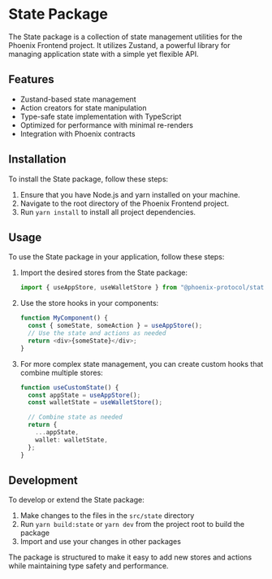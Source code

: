 # State Package

The State package is a collection of state management utilities for the Phoenix Frontend project. It utilizes Zustand, a powerful library for managing application state with a simple yet flexible API.

## Features

- Zustand-based state management
- Action creators for state manipulation
- Type-safe state implementation with TypeScript
- Optimized for performance with minimal re-renders
- Integration with Phoenix contracts

## Installation

To install the State package, follow these steps:

1. Ensure that you have Node.js and yarn installed on your machine.
2. Navigate to the root directory of the Phoenix Frontend project.
3. Run `yarn install` to install all project dependencies.

## Usage

To use the State package in your application, follow these steps:

1. Import the desired stores from the State package:

   ```typescript
   import { useAppStore, useWalletStore } from "@phoenix-protocol/state";
   ```

2. Use the store hooks in your components:

   ```typescript
   function MyComponent() {
     const { someState, someAction } = useAppStore();
     // Use the state and actions as needed
     return <div>{someState}</div>;
   }
   ```

3. For more complex state management, you can create custom hooks that combine multiple stores:
   ```typescript
   function useCustomState() {
     const appState = useAppStore();
     const walletState = useWalletStore();

     // Combine state as needed
     return {
       ...appState,
       wallet: walletState,
     };
   }
   ```

## Development

To develop or extend the State package:

1. Make changes to the files in the `src/state` directory
2. Run `yarn build:state` or `yarn dev` from the project root to build the package
3. Import and use your changes in other packages

The package is structured to make it easy to add new stores and actions while maintaining type safety and performance.
